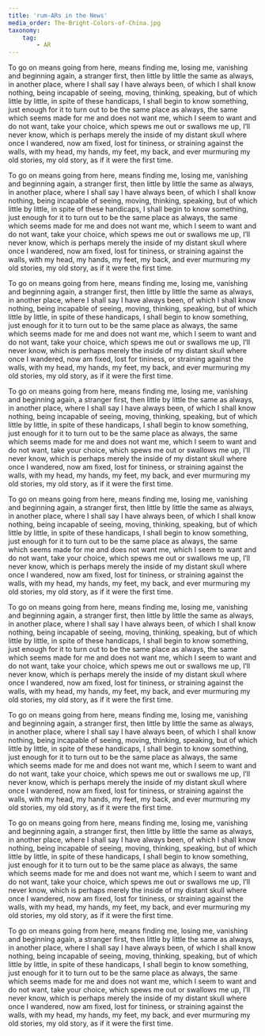 ```yaml
---
title: 'rum-ARs in the News'
media_order: The-Bright-Colors-of-China.jpg
taxonomy:
    tag:
        - AR
---
```


To go on means going from here, means finding me, losing me, vanishing and beginning again, a stranger first, then little by little the same as always, in another place, where I shall say I have always been, of which I shall know nothing, being incapable of seeing, moving, thinking, speaking, but of which little by little, in spite of these handicaps, I shall begin to know something, just enough for it to turn out to be the same place as always, the same which seems made for me and does not want me, which I seem to want and do not want, take your choice, which spews me out or swallows me up, I’ll never know, which is perhaps merely the inside of my distant skull where once I wandered, now am fixed, lost for tininess, or straining against the walls, with my head, my hands, my feet, my back, and ever murmuring my old stories, my old story, as if it were the first time.

To go on means going from here, means finding me, losing me, vanishing and beginning again, a stranger first, then little by little the same as always, in another place, where I shall say I have always been, of which I shall know nothing, being incapable of seeing, moving, thinking, speaking, but of which little by little, in spite of these handicaps, I shall begin to know something, just enough for it to turn out to be the same place as always, the same which seems made for me and does not want me, which I seem to want and do not want, take your choice, which spews me out or swallows me up, I’ll never know, which is perhaps merely the inside of my distant skull where once I wandered, now am fixed, lost for tininess, or straining against the walls, with my head, my hands, my feet, my back, and ever murmuring my old stories, my old story, as if it were the first time.

To go on means going from here, means finding me, losing me, vanishing and beginning again, a stranger first, then little by little the same as always, in another place, where I shall say I have always been, of which I shall know nothing, being incapable of seeing, moving, thinking, speaking, but of which little by little, in spite of these handicaps, I shall begin to know something, just enough for it to turn out to be the same place as always, the same which seems made for me and does not want me, which I seem to want and do not want, take your choice, which spews me out or swallows me up, I’ll never know, which is perhaps merely the inside of my distant skull where once I wandered, now am fixed, lost for tininess, or straining against the walls, with my head, my hands, my feet, my back, and ever murmuring my old stories, my old story, as if it were the first time.

To go on means going from here, means finding me, losing me, vanishing and beginning again, a stranger first, then little by little the same as always, in another place, where I shall say I have always been, of which I shall know nothing, being incapable of seeing, moving, thinking, speaking, but of which little by little, in spite of these handicaps, I shall begin to know something, just enough for it to turn out to be the same place as always, the same which seems made for me and does not want me, which I seem to want and do not want, take your choice, which spews me out or swallows me up, I’ll never know, which is perhaps merely the inside of my distant skull where once I wandered, now am fixed, lost for tininess, or straining against the walls, with my head, my hands, my feet, my back, and ever murmuring my old stories, my old story, as if it were the first time.

To go on means going from here, means finding me, losing me, vanishing and beginning again, a stranger first, then little by little the same as always, in another place, where I shall say I have always been, of which I shall know nothing, being incapable of seeing, moving, thinking, speaking, but of which little by little, in spite of these handicaps, I shall begin to know something, just enough for it to turn out to be the same place as always, the same which seems made for me and does not want me, which I seem to want and do not want, take your choice, which spews me out or swallows me up, I’ll never know, which is perhaps merely the inside of my distant skull where once I wandered, now am fixed, lost for tininess, or straining against the walls, with my head, my hands, my feet, my back, and ever murmuring my old stories, my old story, as if it were the first time.

To go on means going from here, means finding me, losing me, vanishing and beginning again, a stranger first, then little by little the same as always, in another place, where I shall say I have always been, of which I shall know nothing, being incapable of seeing, moving, thinking, speaking, but of which little by little, in spite of these handicaps, I shall begin to know something, just enough for it to turn out to be the same place as always, the same which seems made for me and does not want me, which I seem to want and do not want, take your choice, which spews me out or swallows me up, I’ll never know, which is perhaps merely the inside of my distant skull where once I wandered, now am fixed, lost for tininess, or straining against the walls, with my head, my hands, my feet, my back, and ever murmuring my old stories, my old story, as if it were the first time.

To go on means going from here, means finding me, losing me, vanishing and beginning again, a stranger first, then little by little the same as always, in another place, where I shall say I have always been, of which I shall know nothing, being incapable of seeing, moving, thinking, speaking, but of which little by little, in spite of these handicaps, I shall begin to know something, just enough for it to turn out to be the same place as always, the same which seems made for me and does not want me, which I seem to want and do not want, take your choice, which spews me out or swallows me up, I’ll never know, which is perhaps merely the inside of my distant skull where once I wandered, now am fixed, lost for tininess, or straining against the walls, with my head, my hands, my feet, my back, and ever murmuring my old stories, my old story, as if it were the first time.

To go on means going from here, means finding me, losing me, vanishing and beginning again, a stranger first, then little by little the same as always, in another place, where I shall say I have always been, of which I shall know nothing, being incapable of seeing, moving, thinking, speaking, but of which little by little, in spite of these handicaps, I shall begin to know something, just enough for it to turn out to be the same place as always, the same which seems made for me and does not want me, which I seem to want and do not want, take your choice, which spews me out or swallows me up, I’ll never know, which is perhaps merely the inside of my distant skull where once I wandered, now am fixed, lost for tininess, or straining against the walls, with my head, my hands, my feet, my back, and ever murmuring my old stories, my old story, as if it were the first time.

To go on means going from here, means finding me, losing me, vanishing and beginning again, a stranger first, then little by little the same as always, in another place, where I shall say I have always been, of which I shall know nothing, being incapable of seeing, moving, thinking, speaking, but of which little by little, in spite of these handicaps, I shall begin to know something, just enough for it to turn out to be the same place as always, the same which seems made for me and does not want me, which I seem to want and do not want, take your choice, which spews me out or swallows me up, I’ll never know, which is perhaps merely the inside of my distant skull where once I wandered, now am fixed, lost for tininess, or straining against the walls, with my head, my hands, my feet, my back, and ever murmuring my old stories, my old story, as if it were the first time.